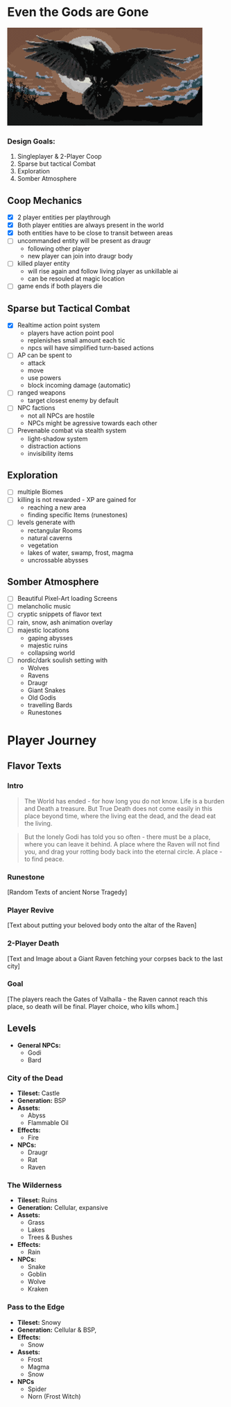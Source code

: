 # Even the Gods are Gone

<p align="left">
  <img src="https://raw.githubusercontent.com/Nephas/multirogue/main/img/raven_8bit.png" width="450"/>
</p>

### Design Goals:

1. Singleplayer & 2-Player Coop
2. Sparse but tactical Combat
3. Exploration
4. Somber Atmosphere

## Coop Mechanics

* [X] 2 player entities per playthrough
* [X] Both player entities are always present in the world
* [X] both entities have to be close to transit between areas
* [ ] uncommanded entity will be present as draugr
	* following other player
	* new player can join into draugr body
* [ ] killed player entity
	* will rise again and follow living player as unkillable ai
	* can be resouled at magic location
* [ ] game ends if both players die

## Sparse but Tactical Combat

* [X] Realtime action point system
	* players have action point pool
	* replenishes small amount each tic
	* npcs will have simplified turn-based actions
* [ ] AP can be spent to
	* attack
	* move
	* use powers
	* block incoming damage (automatic)
* [ ] ranged weapons
	* target closest enemy by default
* [ ] NPC factions
	* not all NPCs are hostile
	* NPCs might be agressive towards each other
* [ ] Prevenable combat via stealth system
	* light-shadow system
	* distraction actions
	* invisibility items
	
## Exploration

* [ ] multiple Biomes
* [ ] killing is not rewarded - XP are gained for
	* reaching a new area
	* finding specific Items (runestones)
* [ ] levels generate with
	* rectangular Rooms
	* natural caverns
	* vegetation
	* lakes of water, swamp, frost, magma
	* uncrossable abysses

## Somber Atmosphere

* [ ] Beautiful Pixel-Art loading Screens
* [ ] melancholic music
* [ ] cryptic snippets of flavor text
* [ ] rain, snow, ash animation overlay
* [ ] majestic locations
	* gaping abysses
	* majestic ruins
	* collapsing world
* [ ] nordic/dark soulish setting with
	* Wolves
	* Ravens
	* Draugr
	* Giant Snakes
	* Old Godis 
	* travelling Bards
	* Runestones
	
# Player Journey

## Flavor Texts

### Intro

>The World has ended - for how long you do not know. Life is a burden and Death a treasure. But True Death does not come easily in this place beyond time, where the living eat the dead, and the dead eat the living.

>But the lonely Godi has told you so often - there must be a place, where you can leave it behind. A place where the Raven will not find you, and drag your rotting body back into the eternal circle.
A place - to find peace.

### Runestone

[Random Texts of ancient Norse Tragedy]

### Player Revive

[Text about putting your beloved body onto the altar of the Raven]

### 2-Player Death

[Text and Image about a Giant Raven fetching your corpses back to the last city]

### Goal

[The players reach the Gates of Valhalla - the Raven cannot reach this place, so death will be final. Player choice, who kills whom.]

## Levels

* **General NPCs:**
	- Godi
	- Bard

### City of the Dead

* **Tileset:** Castle
* **Generation:** BSP
* **Assets:**
	- Abyss
	- Flammable Oil
* **Effects:**
	- Fire
* **NPCs:**
	- Draugr
	- Rat
	- Raven

### The Wilderness

* **Tileset:** Ruins
* **Generation:** Cellular, expansive
* **Assets:**
	- Grass
	- Lakes
	- Trees & Bushes
* **Effects:**
	- Rain
* **NPCs:**
	- Snake
	- Goblin
	- Wolve
	- Kraken
	
### Pass to the Edge

* **Tileset:** Snowy
* **Generation:** Cellular & BSP, 
* **Effects:**
	- Snow
* **Assets:**
	- Frost
	- Magma
	- Snow
* **NPCs**
	- Spider
	- Norn (Frost Witch)
